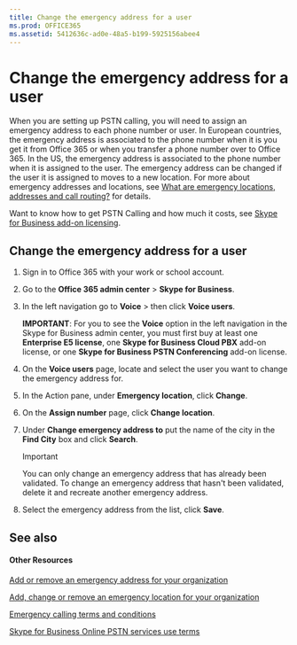 ```yaml
---
title: Change the emergency address for a user
ms.prod: OFFICE365
ms.assetid: 5412636c-ad0e-48a5-b199-5925156abee4
---
```



# Change the emergency address for a user

When you are setting up PSTN calling, you will need to assign an emergency address to each phone number or user. In European countries, the emergency address is associated to the phone number when it is you get it from Office 365 or when you transfer a phone number over to Office 365. In the US, the emergency address is associated to the phone number when it is assigned to the user. The emergency address can be changed if the user it is assigned to moves to a new location. For more about emergency addresses and locations, see  [What are emergency locations, addresses and call routing?](what-are-emergency-locations-addresses-and-call-routing.md) for details.
  
    
    

Want to know how to get PSTN Calling and how much it costs, see  [Skype for Business add-on licensing](skype-for-business-add-on-licensing.md).
## Change the emergency address for a user


1. Sign in to Office 365 with your work or school account.
    
  
2. Go to the **Office 365 admin center** > **Skype for Business**.
    
  
3. In the left navigation go to **Voice** > then click **Voice users**.
    
    **IMPORTANT**: For you to see the **Voice** option in the left navigation in the Skype for Business admin center, you must first buy at least one **Enterprise E5 license**, one **Skype for Business Cloud PBX** add-on license, or one **Skype for Business PSTN Conferencing** add-on license.
    
  
4. On the **Voice users** page, locate and select the user you want to change the emergency address for.
    
  
5. In the Action pane, under **Emergency location**, click **Change**.
    
  
6. On the **Assign number** page, click **Change location**. 
    
  
7. Under **Change emergency address to** put the name of the city in the **Find City** box and click **Search**.
    
    > [!IMPORTANT]
      > You can only change an emergency address that has already been validated. To change an emergency address that hasn't been validated, delete it and recreate another emergency address. 
8. Select the emergency address from the list, click **Save**.
    
  

## See also


#### Other Resources


  
    
    
 [Add or remove an emergency address for your organization](add-or-remove-an-emergency-address-for-your-organization.md)
  
    
    
 [Add, change or remove an emergency location for your organization](add-change-or-remove-an-emergency-location-for-your-organization.md)
  
    
    
 [Emergency calling terms and conditions](emergency-calling-terms-and-conditions.md)
  
    
    
 [Skype for Business Online PSTN services use terms](skype-for-business-online-pstn-services-use-terms.md)

